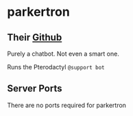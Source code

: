 # parkertron

## Their [Github](https://github.com/parkervcp/parkertron)

Purely a chatbot. Not even a smart one.

Runs the Pterodactyl `@support bot`

## Server Ports

There are no ports required for parkertron
